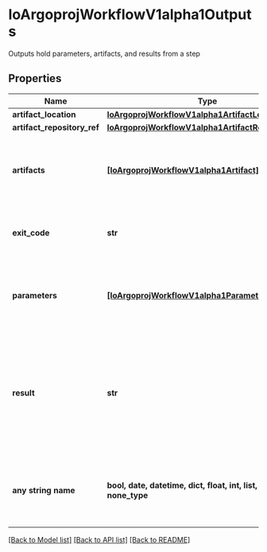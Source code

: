 # IoArgoprojWorkflowV1alpha1Outputs

Outputs hold parameters, artifacts, and results from a step

## Properties
Name | Type | Description | Notes
------------ | ------------- | ------------- | -------------
**artifact_location** | [**IoArgoprojWorkflowV1alpha1ArtifactLocation**](IoArgoprojWorkflowV1alpha1ArtifactLocation.md) |  | [optional] 
**artifact_repository_ref** | [**IoArgoprojWorkflowV1alpha1ArtifactRepositoryRef**](IoArgoprojWorkflowV1alpha1ArtifactRepositoryRef.md) |  | [optional] 
**artifacts** | [**[IoArgoprojWorkflowV1alpha1Artifact]**](IoArgoprojWorkflowV1alpha1Artifact.md) | Artifacts holds the list of output artifacts produced by a step | [optional] 
**exit_code** | **str** | ExitCode holds the exit code of a script template | [optional] 
**parameters** | [**[IoArgoprojWorkflowV1alpha1Parameter]**](IoArgoprojWorkflowV1alpha1Parameter.md) | Parameters holds the list of output parameters produced by a step | [optional] 
**result** | **str** | Result holds the result (stdout) of a script or container template, or the response body of an HTTP template | [optional] 
**any string name** | **bool, date, datetime, dict, float, int, list, str, none_type** | any string name can be used but the value must be the correct type | [optional]

[[Back to Model list]](../README.md#documentation-for-models) [[Back to API list]](../README.md#documentation-for-api-endpoints) [[Back to README]](../README.md)


